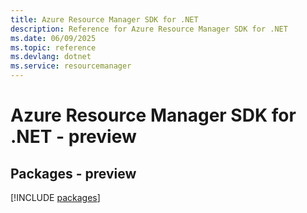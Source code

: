 ```yaml
---
title: Azure Resource Manager SDK for .NET
description: Reference for Azure Resource Manager SDK for .NET
ms.date: 06/09/2025
ms.topic: reference
ms.devlang: dotnet
ms.service: resourcemanager
---
```

# Azure Resource Manager SDK for .NET - preview
## Packages - preview
[!INCLUDE [packages](resource-manager-index.md)]